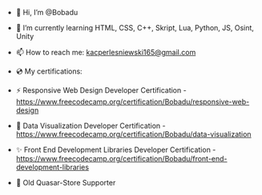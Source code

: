 - 👋 Hi, I’m @Bobadu
- 🌱 I’m currently learning HTML, CSS, C++, Skript, Lua, Python, JS, Osint, Unity
- 📫 How to reach me: kacperlesniewski165@gmail.com

- 💿 My certifications:
- ⚡ Responsive Web Design Developer Certification - https://www.freecodecamp.org/certification/Bobadu/responsive-web-design
- 🧧 Data Visualization Developer Certification - https://www.freecodecamp.org/certification/Bobadu/data-visualization
- ✨ Front End Development Libraries Developer Certification - https://www.freecodecamp.org/certification/Bobadu/front-end-development-libraries

- 💙 Old Quasar-Store Supporter
